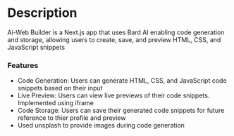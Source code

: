 # Description
Ai-Web Builder is a Next.js app that uses Bard AI enabling code generation and storage, allowing users to create, save, and preview HTML, CSS, and JavaScript snippets

### Features
- Code Generation: Users can generate HTML, CSS, and JavaScript code snippets based on their input
- Live Preview: Users can view live previews of their code snippets. Implemented using iframe
- Code Storage: Users can save their generated code snippets for future reference to thier profile and preview
- Used unsplash to provide images during code generation
